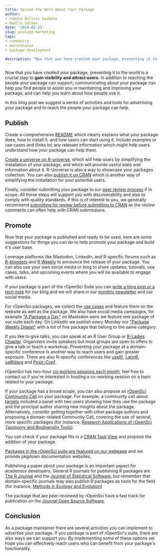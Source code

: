 ```yaml
---
title: Spread the Word About Your Package
author:
- Yanina Bellini Saibene
- Maëlle Salmon
date: '2024-02-23'
slug: package-marketing
tags:
- community
- maintenance
- package-development

description: "Now that you have created your package, presenting it to the world is a crucial step to gain visibility and attract users.  In this blog post we suggest a series of activities and tools for advertizing your package."
---
```



Now that you have created your package, presenting it to the world is a crucial step to **gain visibility and attract users**. In addition to reaching the people your package can support, communicating about your package can help you find people to assist you in maintaining and improving your package, and can help you learn about how people use it.

In this blog post we suggest a series of activities and tools for advertising your package and to reach the people your package can help.   

## Publish

Create a comprehensive [README](https://blog.r-hub.io/2019/12/03/readmes/) which clearly explains what your package does, how to install it, and how users can start using it. Include examples or use cases and (links to) any relevant information which might help users understand how your package can help them. 

[Create a universe on R-universe](/blog/2021/06/22/setup-runiverse/), which will help users by simplifying the installation of your package, and which will provide useful stats and information about it. R-Universe is also a way to showcase your packages collection. You can also [publish it on CRAN](https://cran.r-project.org) which is another way of simplifying the installation for your potential users.

Finally, consider submitting your package to our [peer review process](/software-review/) if in scope. All these steps will support you with discoverability and also to comply with quality standards. If this is of interest to you, we generally recommend [submitting for review before submitting to CRAN](https://devguide.ropensci.org/policies.html#publishing-in-other-venues) as the review comments can often help with CRAN submissions.

## Promote

Now that your package is published and ready to be used, here are some suggestions for things you can do to help promote your package and build it's user base.

Leverage platforms like Mastodon, LinkedIn, and R-specific forums such as [R-bloggers](https://www.r-bloggers.com) and [R Weekly](https://rweekly.org) to announce the release of your package. You can also use your own social media or blog to share updates, tutorials, use cases, talks, and upcoming events where you will be available to engage with users. 

If your package is part of the rOpenSci Suite you can [write a blog post or a tech note](https://blogguide.ropensci.org/) for our blog and we will share in our [monthly newsletter](/news/) and our social media.

For rOpenSci packages, we collect the [use cases](/usecases) and feature them on the website as well as the package. We also have social media campaigns, for example ["A Package a Day"](https://hachyderm.io/@rOpenSci/tagged/APackageADay) on Mastodon were we feature one package of our suite each day. On LinkedIn we publish every Monday our ["Package Weekly Digest"](https://www.linkedin.com/feed/update/urn:li:activity:7170464303186108416) with a list of five package that belong to the same category.

If you like to give talks, you can speak at an R User Group or [R-Ladies Chapter](https://www.meetup.com/pro/rladies/). Organizers invite speakers but most groups are open to offers to give a talk or teach a workshop. Presenting your package at a domain-specific conference is another way to reach users and gain greater exposure. There are also R-specific conferences like [useR!](https://events.linuxfoundation.org/user/), [LatinR](https://latin-r.com/), [satRdays](https://satrdays.org/) and [Posit::Conf](https://posit.co/conference/). 


rOpenSci has two-hour [co-working sessions each month](/coworking/), feel free to contact us if you're interested in hosting a co-working session on a topic related to your package.

If your package has a broad scope, you can also propose an [rOpenSci Community Call](/commcalls/) on your package. For example, a community call about [targets](/commcalls/jan2023-targets/) included a panel with two users showing how they use the package and the principal author sharing new insights about the package. Alternatively, consider getting together with other package authors and proposing a domain-related Community Call, covering the use of several, more specific packages (for instance, [Research Applications of rOpenSci Taxonomy and Biodiversity Tools](/commcalls/2019-03-27/)).

You can check if your package fits in a [CRAN Task View](https://cran.r-project.org/web/views/) and propose the addition of your package.

[Packages in the rOpenSci suite are featured on our webpage](/packages/) and we provide pkgdown documentation websites. 

Publishing a paper about your package is an important aspect for academics developers. General R journals for publishing R packages are [The R Journal](https://journal.r-project.org) and the [Journal of Statistical Software](https://www.jstatsoft.org/index), but remember that domain-specific journals may also publish R packages as tools for the field (for instance, [Methods in Ecology and Evolution](https://besjournals.onlinelibrary.wiley.com/journal/2041210x))

The package that are peer-reviewed by rOpenSci have a fast track for publication on the [Journal Open Source Software](https://joss.theoj.org).

## Conclusion

As a package maintainer there are several activities you can implement to advertise your package. If you package is part of rOpenSci's suite, there are also ways we can support you. By implementing some of these options we hope you can effectively reach users who can benefit from your package's functionality.  